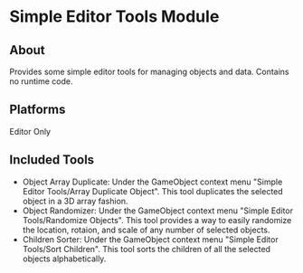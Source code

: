 # Simple Editor Tools Module

## About
Provides some simple editor tools for managing objects and data. Contains no runtime code. 

## Platforms
Editor Only

## Included Tools
- Object Array Duplicate: Under the GameObject context menu "Simple Editor Tools/Array Duplicate Object". This tool duplicates the selected object in a 3D array fashion.
- Object Randomizer: Under the GameObject context menu "Simple Editor Tools/Randomize Objects". This tool provides a way to easily randomize the location, rotaion, and scale of any number of selected objects.
- Children Sorter: Under the GameObject context menu "Simple Editor Tools/Sort Children". This tool sorts the children of all the selected objects alphabetically.